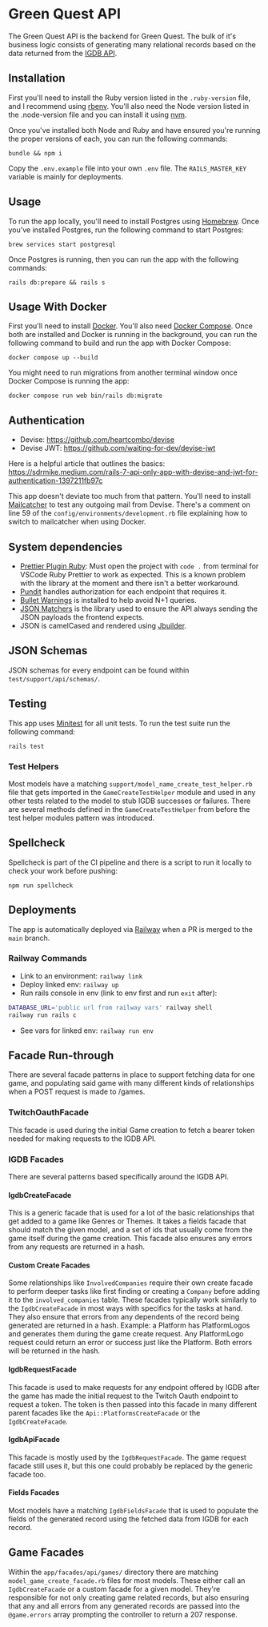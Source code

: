 # Green Quest API

The Green Quest API is the backend for Green Quest. The bulk of it's business
logic consists of generating many relational records based on the data returned
from the [IGDB API](https://api-docs.igdb.com/?ruby#getting-started).

## Installation

First you'll need to install the Ruby version listed in the `.ruby-version`
file, and I recommend using [rbenv](https://github.com/rbenv/rbenv). You'll also
need the Node version listed in the .node-version file and you can install it
using [nvm](https://github.com/nvm-sh/nvm).

Once you've installed both Node and Ruby and have ensured you're running the
proper versions of each, you can run the following commands:

```
bundle && npm i
```

Copy the `.env.example` file into your own `.env` file. The `RAILS_MASTER_KEY`
variable is mainly for deployments.

## Usage

To run the app locally, you'll need to install Postgres using
[Homebrew](https://formulae.brew.sh/formula/postgresql@14). Once you've
installed Postgres, run the following command to start Postgres:

```
brew services start postgresql
```

Once Postgres is running, then you can run the app with the following commands:

```
rails db:prepare && rails s
```

## Usage With Docker

First you'll need to install [Docker](https://www.docker.com/). You'll also need
[Docker Compose](https://docs.docker.com/compose/install/). Once both are
installed and Docker is running in the background, you can run the following
command to build and run the app with Docker Compose:

```
docker compose up --build
```

You might need to run migrations from another terminal window once Docker
Compose is running the app:

```
docker compose run web bin/rails db:migrate
```

## Authentication

- Devise: https://github.com/heartcombo/devise
- Devise JWT: https://github.com/waiting-for-dev/devise-jwt

Here is a helpful article that outlines the basics:
https://sdrmike.medium.com/rails-7-api-only-app-with-devise-and-jwt-for-authentication-1397211fb97c

This app doesn't deviate too much from that pattern. You'll need to install
[Mailcatcher](https://mailcatcher.me/) to test any outgoing mail from Devise.
There's a comment on line 59 of the `config/environments/development.rb` file
explaining how to switch to mailcatcher when using Docker.

## System dependencies

- [Prettier Plugin Ruby](https://github.com/prettier/plugin-ruby): Must open the
  project with `code .` from terminal for VSCode Ruby Prettier to work as
  expected. This is a known problem with the library at the moment and there isn't
  a better workaround.
- [Pundit](https://github.com/varvet/pundit) handles authorization for each
  endpoint that requires it.
- [Bullet Warnings](https://github.com/flyerhzm/bullet) is installed to help
  avoid N+1 queries.
- [JSON Matchers](https://github.com/thoughtbot/json_matchers) is the library
  used to ensure the API always sending the JSON payloads the frontend expects.
- JSON is camelCased and rendered using
  [Jbuilder](https://github.com/rails/jbuilder).

## JSON Schemas

JSON schemas for every endpoint can be found within `test/support/api/schemas/`.

## Testing

This app uses [Minitest](https://github.com/minitest/minitest) for all unit
tests. To run the test suite run the following command:

```
rails test
```

### Test Helpers

Most models have a matching `support/model_name_create_test_helper.rb` file that
gets imported in the `GameCreateTestHelper` module and used in any other tests
related to the model to stub IGDB successes or failures. There are several
methods defined in the `GameCreateTestHelper` from before the test helper
modules pattern was introduced.

## Spellcheck

Spellcheck is part of the CI pipeline and there is a script to run it locally to
check your work before pushing:

```
npm run spellcheck
```

## Deployments

The app is automatically deployed via [Railway](https://railway.app/) when a PR
is merged to the `main` branch.

### Railway Commands

- Link to an environment: `railway link`
- Deploy linked env: `railway up`
- Run rails console in env (link to env first and run `exit` after):
```bash
DATABASE_URL='public url from railway vars' railway shell
railway run rails c
```
- See vars for linked env: `railway run env`

## Facade Run-through

There are several facade patterns in place to support fetching data for one
game, and populating said game with many different kinds of relationships when a
POST request is made to /games.

### TwitchOauthFacade

This facade is used during the initial Game creation to fetch a bearer token
needed for making requests to the IGDB API.

### IGDB Facades

There are several patterns based specifically around the IGDB API.

#### IgdbCreateFacade

This is a generic facade that is used for a lot of the basic relationships that
get added to a game like Genres or Themes. It takes a fields facade that should
match the given model, and a set of ids that usually come from the game itself
during the game creation. This facade also ensures any errors from any requests
are returned in a hash.

#### Custom Create Facades

Some relationships like `InvolvedCompanies` require their own create facade to
perform deeper tasks like first finding or creating a `Company` before adding it
to the `involved_companies` table. These facades typically work similarly to the
`IgdbCreateFacade` in most ways with specifics for the tasks at hand. They also
ensure that errors from any dependents of the record being generated are
returned in a hash. Example: a Platform has PlatformLogos and generates them
during the game create request. Any PlatformLogo request could return an error
or success just like the Platform. Both errors will be returned in the hash.

#### IgdbRequestFacade

This facade is used to make requests for any endpoint offered by IGDB after the
game has made the initial request to the Twitch Oauth endpoint to request a
token. The token is then passed into this facade in many different parent
facades like the `Api::PlatformsCreateFacade` or the `IgdbCreateFacade`.

#### IgdbApiFacade

This facade is mostly used by the `IgdbRequestFacade`. The game request facade
still uses it, but this one could probably be replaced by the generic facade
too.

#### Fields Facades

Most models have a matching `IgdbFieldsFacade` that is used to populate the
fields of the generated record using the fetched data from IGDB for each record.

## Game Facades

Within the `app/facades/api/games/` directory there are matching
`model_game_create_facade.rb` files for most models. These either call an
`IgdbCreateFacade` or a custom facade for a given model. They're responsible for
not only creating game related records, but also ensuring that any and all
errors from any generated records are passed into the `@game.errors` array
prompting the controller to return a 207 response.
